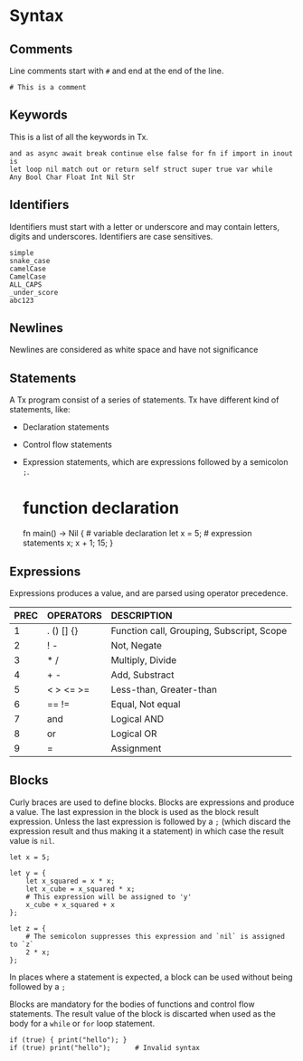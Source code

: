 # Syntax

## Comments

Line comments start with `#` and end at the end of the line.

    # This is a comment

## Keywords

This is a list of all the keywords in Tx.

    and as async await break continue else false for fn if import in inout is
    let loop nil match out or return self struct super true var while
    Any Bool Char Float Int Nil Str

## Identifiers

Identifiers must start with a letter or underscore and may contain letters,
digits and underscores. Identifiers are case sensitives.

    simple
    snake_case
    camelCase
    CamelCase
    ALL_CAPS
    _under_score
    abc123

## Newlines

Newlines are considered as white space and have not significance

## Statements

A Tx program consist of a series of statements. Tx have different kind of
statements, like:

- Declaration statements
- Control flow statements
- Expression statements, which are expressions followed by a semicolon `;`.

    # function declaration
    fn main() -> Nil {
        # variable declaration
        let x = 5;
        # expression statements
        x;
        x + 1;
        15;
    }

## Expressions

Expressions produces a value, and are parsed using operator precedence. 

| PREC  | OPERATORS     | DESCRIPTION                               |
|:------|:--------------|:------------------------------------------|
|1      | . () [] {}    | Function call, Grouping, Subscript, Scope |
|2      | ! -           | Not, Negate                               |
|3      | * /           | Multiply, Divide                          |
|4      | + -           | Add, Substract                            |
|5      | < > <= >=     | Less-than, Greater-than                   |
|6      | == !=         | Equal, Not equal                          |
|7      | and           | Logical AND                               |
|8      | or            | Logical OR                                |
|9      | =             | Assignment                                |

## Blocks

Curly braces are used to define blocks. Blocks are expressions and produce a
value. The last expression in the block is used as the block result
expression. Unless the last expression is followed by a `;` (which discard 
the expression result and thus making it a statement) in which case the 
result value is `nil`.
    
    let x = 5;

    let y = {
        let x_squared = x * x;
        let x_cube = x_squared * x;
        # This expression will be assigned to 'y'
        x_cube + x_squared + x
    };

    let z = {
        # The semicolon suppresses this expression and `nil` is assigned to `z`
        2 * x;
    };

In places where a statement is expected, a block can be used without being 
followed  by a `;`
    
Blocks are mandatory for the bodies of functions and control flow statements. 
The result value of the block is discarted when used as the body for a 
`while` or `for` loop statement.

    if (true) { print("hello"); }
    if (true) print("hello");      # Invalid syntax 

